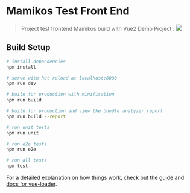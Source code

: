 # Mamikos Test Front End

> Project test frontend Mamikos build with Vue2
Demo Project : 
![]([https://github.com/Your_Repository_Name/Your_GIF_Name.gif](https://github.com/sucihidayati/mamikos-test/blob/main/screenshot/mamikos.gif))
## Build Setup

``` bash
# install dependencies
npm install

# serve with hot reload at localhost:8080
npm run dev

# build for production with minification
npm run build

# build for production and view the bundle analyzer report
npm run build --report

# run unit tests
npm run unit

# run e2e tests
npm run e2e

# run all tests
npm test
```

For a detailed explanation on how things work, check out the [guide](http://vuejs-templates.github.io/webpack/) and [docs for vue-loader](http://vuejs.github.io/vue-loader).
